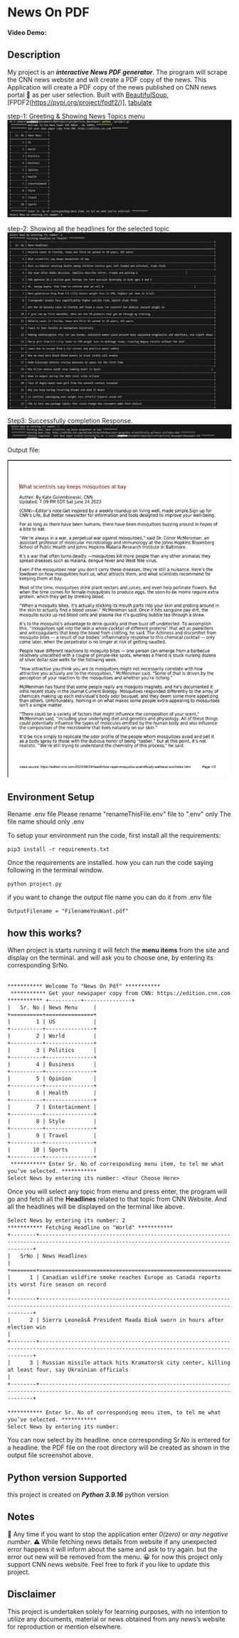 # News On PDF
#### Video Demo:  <URL HERE>

## Description
My project is an ***interactive News PDF generator***. The program will scrape the CNN news website and will create a PDF copy of the news.
This Application will create a PDF copy of the news published on CNN news portal 📰 as per user selection.
Built with [BeautifulSoup](https://pypi.org/project/beautifulsoup4/), [FPDF2(https://pypi.org/project/fpdf2/)], [tabulate](https://pypi.org/project/tabulate/)

step-1: Greeting & Showing News Topics menu
![Screenshot- Project Greeting & Showing News Topics menu](Screenshots/ProjectRun_1.jpg?raw=true " News Topics menu")

step-2: Showing all the headlines for the selected topic
![Screenshot- showing all the headlines for the selected topic](Screenshots/ProjectRun_2.jpg?raw=true "headlines for the selection")

Step3: Successfully completion Response.
![Screenshot- Response from project when successfully completed.](Screenshots/ProjectRun_3.jpg?raw=true "successfully completed message.")

Output file:

![Screenshot- Response from project when successfully completed.](Screenshots/NewsPaper.jpg?raw=true "Output file.")



## Environment Setup
Rename .env file
Please rename "renameThisFile.env" file to ".env" only
The file name should only .env


To setup your environment run the code, first install all the requirements:
```
pip3 install -r requirements.txt
```
Once the requirements are installed. how you can run the code saying following in the terminal window.
```
python project.py
```

if you want to change the output file name you can do it from .env file
```
OutputFilename = "FilenameYouWant.pdf"
```

## how this works?
When project is starts running it will fetch the **menu items** from the site and display on the terminal.
and will ask you to choose one, by entering its corresponding SrNo.
```

*********** Welcome To "News On Pdf" *********** 
 *********** Get your newspaper copy from CNN: https://edition.cnn.com *********** +----------+---------------+
|   Sr. No | News Menu     |
+==========+===============+
|        1 | US            |
+----------+---------------+
|        2 | World         |
+----------+---------------+
|        3 | Politics      |
+----------+---------------+
|        4 | Business      |
+----------+---------------+
|        5 | Opinion       |
+----------+---------------+
|        6 | Health        |
+----------+---------------+
|        7 | Entertainment |
+----------+---------------+
|        8 | Style         |
+----------+---------------+
|        9 | Travel        |
+----------+---------------+
|       10 | Sports        |
+----------+---------------+
 *********** Enter Sr. No of corresponding menu item, to tel me what you’ve selected. *********** 
Select News by entering its number: <Your Choose Here>

```

Once you will select any topic from menu and press enter, the program will go and fetch all the **Headlines** related to that topic from CNN Website.
And all the headlines will be displayed on the terminal like above.
````
Select News by entering its number: 2
*********** Fetching Headline on "World" ***********
+--------+------------------------------------------------------------------------------------------------------------------------------------------+
|   SrNo | News Headlines                                                                                                                           |
+========+==========================================================================================================================================+
|      1 | Canadian wildfire smoke reaches Europe as Canada reports its worst fire season on record                                                 |
+--------+------------------------------------------------------------------------------------------------------------------------------------------+
|      2 | Sierra LeoneâsÂ President Maada BioÂ sworn in hours after election win                                                                 |
+--------+------------------------------------------------------------------------------------------------------------------------------------------+
|      3 | Russian missile attack hits Kramatorsk city center, killing at least four, say Ukrainian officials                                       |
+--------+------------------------------------------------------------------------------------------------------------------------------------------+
 
*********** Enter Sr. No of corresponding menu item, to tel me what you’ve selected. ***********
Select News by entering its number:

````
You can now select by its headline.
once corresponding Sr.No is entered for a headline. the PDF file on the root directory will be created as shown in the output file screenshot above.


## Python version Supported
this project is created on ***Python 3.9.16*** python version

## Notes
🚪 Any time if you want to stop the application enter *0(zero)* or *any negative number*.
⚠️ While fetching news details from website if any unexpected error happens it will inform about the same and ask to try again.
but the error out new will be removed from the menu. 😀
for now this project only support CNN news website.
Feel free to fork if you like to update this project.

## Disclaimer
This project is undertaken solely for learning purposes, with no intention to utilize any documents, material or news obtained from any news’s website for reproduction or mention elsewhere.

